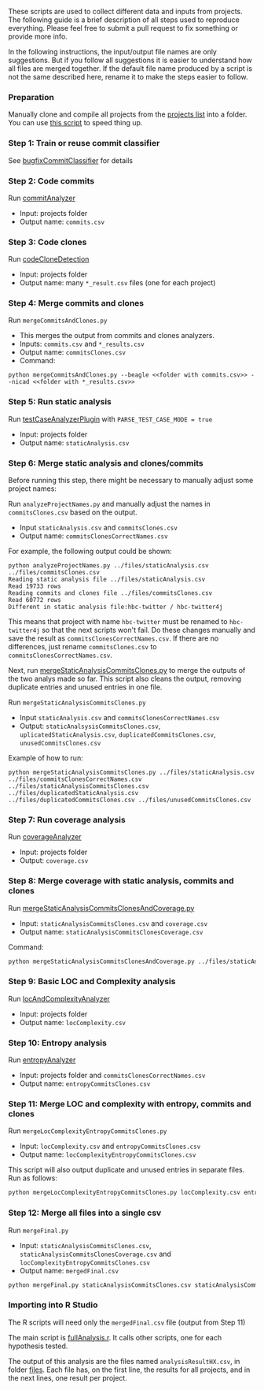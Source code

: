 These scripts are used to collect different data and inputs from projects. The following guide is a brief description of all steps used to reproduce everything. Please feel free to submit a pull request to fix something or provide more info.

In the following instructions, the input/output file names are only suggestions. But if you follow all suggestions it is easier to understand how all files are merged together. If the default file name produced by a script is not the same described here, rename it to make the steps easier to follow.

### Preparation

Manually clone and compile all projects from the [projects list](../projects) into a folder. You can use [this script](./cloneAll.sh) to speed thing up.

### Step 1: Train or reuse commit classifier

See [bugfixCommitClassifier](./bugfixCommitClassifier/) for details

### Step 2: Code commits

Run [commitAnalyzer](./commitAnalyzer)
- Input: projects folder
- Output name: ```commits.csv```

### Step 3: Code clones

Run [codeCloneDetection](./codeCloneDetection)
- Input: projects folder
- Output name: many `*_result.csv` files (one for each project)

### Step 4: Merge commits and clones

Run ```mergeCommitsAndClones.py```
- This merges the output from commits and clones analyzers.
- Inputs: ```commits.csv``` and ```*_results.csv```
- Output name: ```commitsClones.csv```
- Command:

```python mergeCommitsAndClones.py --beagle <<folder with commits.csv>> --nicad <<folder with *_results.csv>>```

### Step 5: Run static analysis

Run [testCaseAnalyzerPlugin](./testCaseAnalyzerPlugin) with ```PARSE_TEST_CASE_MODE = true```
- Input: projects folder
- Output name: ```staticAnalysis.csv```

### Step 6: Merge static analysis and clones/commits

Before running this step, there might be necessary to manually adjust some project names:

Run ```analyzeProjectNames.py``` and manually adjust the names in ```commitsClones.csv``` based on the output.

- Input ```staticAnalysis.csv``` and ```commitsClones.csv```
- Output name: ```commitsClonesCorrectNames.csv```

For example, the following output could be shown:

```
python analyzeProjectNames.py ../files/staticAnalysis.csv ../files/commitsClones.csv 
Reading static analysis file ../files/staticAnalysis.csv
Read 19733 rows
Reading commits and clones file ../files/commitsClones.csv
Read 60772 rows
Different in static analysis file:hbc-twitter / hbc-twitter4j
```

This means that project with name `hbc-twitter` must be renamed to `hbc-twitter4j` so that the next scripts won't fail. Do these changes manually and save the result as `commitsClonesCorrectNames.csv`. If there are no differences, just rename `commitsClones.csv` to `commitsClonesCorrectNames.csv`.

Next, run [mergeStaticAnalysisCommitsClones.py](./mergeStaticAnalysisCommitsClones.py) to merge the outputs of the two analys made so far. This script also cleans the output, removing duplicate entries and unused entries in one file.

Run ```mergeStaticAnalysisCommitsClones.py```
- Input ```staticAnalysis.csv``` and ```commitsClonesCorrectNames.csv```
- Output: ```staticAnalsysisCommitsClones.csv```, ```uplicatedStaticAnalysis.csv```, ```duplicatedCommitsClones.csv```,  ```unusedCommitsClones.csv```

Example of how to run:

```python mergeStaticAnalysisCommitsClones.py ../files/staticAnalysis.csv ../files/commitsClonesCorrectNames.csv ../files/staticAnalysisCommitsClones.csv ../files/duplicatedStaticAnalysis.csv ../files/duplicatedCommitsClones.csv ../files/unusedCommitsClones.csv```

### Step 7: Run coverage analysis

Run [coverageAnalyzer](./coverageAnalyzer)
- Input: projects folder
- Output: ```coverage.csv```

### Step 8: Merge coverage with static analysis, commits and clones

Run [mergeStaticAnalysisCommitsClonesAndCoverage.py](./mergeStaticAnalysisCommitsClonesAndCoverage.py)
- Input: ```staticAnalysisCommitsClones.csv``` and ```coverage.csv```
- Output name: ```staticAnalysisCommitsClonesCoverage.csv```

Command:
```sh
python mergeStaticAnalysisCommitsClonesAndCoverage.py ../files/staticAnalysisCommitsClones.csv ../files/coverage.csv ../files/staticAnalysisCommitsClonesCoverage.csv
```

### Step 9: Basic LOC and Complexity analysis

Run [locAndComplexityAnalyzer](./locAndComplexityAnalyzer)
- Input: projects folder
- Output name: ```locComplexity.csv```

### Step 10: Entropy analysis

Run [entropyAnalyzer](./entropyAnalyzer)
- Input: projects folder and ```commitsClonesCorrectNames.csv```
- Output name: ```entropyCommitsClones.csv```

### Step 11: Merge LOC and complexity with entropy, commits and clones

Run ```mergeLocComplexityEntropyCommitsClones.py```
- Input: ```locComplexity.csv``` and ```entropyCommitsClones.csv```
- Output name: ```locComplexityEntropyCommitsClones.csv```

This script will also output duplicate and unused entries in separate files. Run as follows:

```sh
python mergeLocComplexityEntropyCommitsClones.py locComplexity.csv entropyCommitsClones.csv locComplexityEntropyCommitsClones.csv locComplexityEntropyCommitsClonesDuplicatedUnderstand.csv locComplexityEntropyCommitsClonesDuplicatedCommitsClones.csv locComplexityEntropyCommitsClonesUnusedCommitsClones.csv
```

### Step 12: Merge all files into a single csv

Run ```mergeFinal.py```
- Input: ```staticAnalysisCommitsClones.csv```, ```staticAnalysisCommitsClonesCoverage.csv``` and ```locComplexityEntropyCommitsClones.csv```
- Output name: ```mergedFinal.csv```

```sh
python mergeFinal.py staticAnalysisCommitsClones.csv staticAnalysisCommitsClonesCoverage.csv locComplexityEntropyCommitsClones.csv mergedFinal.csv
```

### Importing into R Studio

The R scripts will need only the ```mergedFinal.csv``` file (output from Step 11)

The main script is [fullAnalysis.r](./statisticAnalysis/fullAnalysis.r). It calls other scripts, one for each hypothesis tested.

The output of this analysis are the files named ```analysisResultHX.csv```, in folder [files](../files). Each file has, on the first line, the results for all projects, and in the next lines, one result per project.


